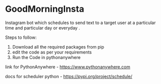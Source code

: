 # GoodMorningInsta
Instagram bot which schedules to send text to a target user at a particular time and particular day or everyday . 


Steps to follow:
1. Download all the required packages from pip
2. edit the code as per your requirements
3. Run the Code in pythonanywhere 

link for PythonAnywhere - 
https://www.pythonanywhere.com

docs for scheduler python - 
https://pypi.org/project/schedule/

